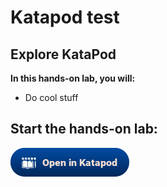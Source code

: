 # Katapod test

## Explore KataPod

**In this hands-on lab, you will:**
* Do cool stuff


## Start the hands-on lab:

[![Open in KataPod](https://github.com/DataStax-Academy/katapod-shared-assets/blob/main/images/open-in-katapod.png)](https://gitpod.io/##https://github.com/drchung5/gitpod-test/)